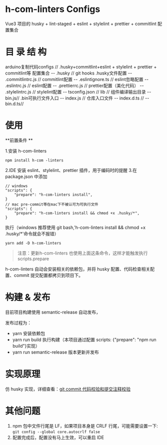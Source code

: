 # h-com-linters Configs

Vue3 项目的 husky + lint-staged + eslint + stylelint + prettier + commitlint 配置集合

# 目 录 结 构
arduino复制代码configs // .husky+commitlint+eslint + stylelint + prettier + commitlint等 配置集合
    -- .husky // git hooks .husky文件配置
    -- .commitlintrc.js // commitlint配置
    -- .eslintignore.ts // eslint忽略配置
    -- .eslintrc.js // eslint配置
    -- .prettierrc.js // prettier配置（美化代码）
    -- .stylelintrc.js // stylelint配置
    --  tsconfig.json // 
lib // 组件编译输出目录
    -- bin.js//  .bin可执行文件入口
    -- index.js // 仓库入口文件 
    -- index.d.ts // 
    -- bin.d.ts//


# 使用

**前置条件 **


1.安装 h-com-linters
```
npm install h-com -linters
```
2.IDE 安装 eslint、stylelint、prettier 插件，用于编码时的提醒
3.在 package.json 中添加

```
// windows
"scripts": {
    "prepare": "h-com-linters install",
}
// mac pre-commit等在mac下不被认可为可执行文件
"scripts": {
    "prepare": "h-com-linters install && chmod +x .husky/*",
}
```

执行（windows 推荐使用 git bash,'h-com-linters install && chmod +x .husky/\*'命令就会不报错）

```
yarn add -D h-com-linters
```

> 注意：更新h-com-linters 也使用上面这条命令，这样才能触发执行 scripts.prepare

h-com-linters 自动会安装相关的依赖包，并将 husky 配置、代码检查相关配置、commit 提交配置都拷贝到项目下。

# 构建 & 发布

目前项目构建使用 semantic-release 自动发布，

发布过程为：

- yarn 安装依赖包
- yarn run build 执行构建（本项目通过配置 scripts: {"prepare": "npm run build"}实现）
- yarn run semantic-release 版本更新并发布

# 实现原理

仿 husky 实现，详细查看：[git commit 代码校验和提交注释校验](https://juejin.cn/post/7297093747703054387)

# 其他问题

1. npm 包中文件行尾是 LF，如果项目本身是 CRLF 行尾，可能需要设置一下: `git config --global core.autocrlf false`
2. 配置完成后，配置没有马上生效，可以重启 IDE
